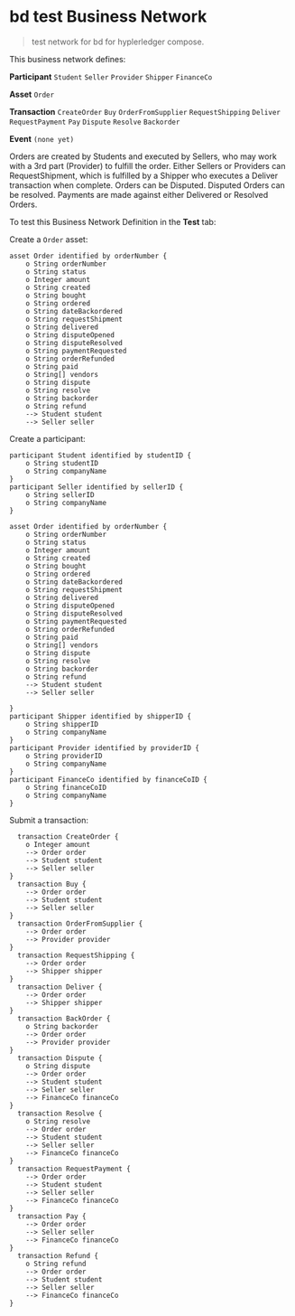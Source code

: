 # bd test Business Network

> test network for bd for hyplerledger compose.

This business network defines:

**Participant**
`Student`
`Seller`
`Provider`
`Shipper`
`FinanceCo`

**Asset**
`Order`

**Transaction**
`CreateOrder`
`Buy`
`OrderFromSupplier`
`RequestShipping`
`Deliver`
`RequestPayment`
`Pay`
`Dispute`
`Resolve`
`Backorder`

**Event**
`(none yet)`

Orders are created by Students and executed by Sellers, who may work with a 3rd part (Provider) to fulfill the order. Either Sellers or Providers can RequestShipment, which is fulfilled by a Shipper who executes a Deliver transaction when complete. Orders can be Disputed. Disputed Orders can be resolved. Payments are made against either Delivered or Resolved Orders. 

To test this Business Network Definition in the **Test** tab:

Create a `Order` asset:

```
asset Order identified by orderNumber {
    o String orderNumber
    o String status
    o Integer amount
    o String created
    o String bought
    o String ordered
    o String dateBackordered
    o String requestShipment
    o String delivered
    o String disputeOpened
    o String disputeResolved
    o String paymentRequested
    o String orderRefunded
    o String paid
    o String[] vendors
    o String dispute
    o String resolve
    o String backorder
    o String refund
    --> Student student
    --> Seller seller 
```

Create a participant:

```
participant Student identified by studentID {
    o String studentID
    o String companyName
}
participant Seller identified by sellerID {
    o String sellerID
    o String companyName
}

asset Order identified by orderNumber {
    o String orderNumber
    o String status
    o Integer amount
    o String created
    o String bought
    o String ordered
    o String dateBackordered
    o String requestShipment
    o String delivered
    o String disputeOpened
    o String disputeResolved
    o String paymentRequested
    o String orderRefunded
    o String paid
    o String[] vendors
    o String dispute
    o String resolve
    o String backorder
    o String refund
    --> Student student
    --> Seller seller 

}
participant Shipper identified by shipperID {
    o String shipperID
    o String companyName
}
participant Provider identified by providerID {
    o String providerID
    o String companyName
}
participant FinanceCo identified by financeCoID {
    o String financeCoID
    o String companyName
}
```

Submit a  transaction:

```
  transaction CreateOrder {
    o Integer amount
    --> Order order
    --> Student student
    --> Seller seller
}
  transaction Buy {
    --> Order order
    --> Student student
    --> Seller seller
}
  transaction OrderFromSupplier {
    --> Order order
    --> Provider provider
}
  transaction RequestShipping {
    --> Order order
    --> Shipper shipper
}
  transaction Deliver {
    --> Order order
    --> Shipper shipper
}
  transaction BackOrder {
    o String backorder
    --> Order order
    --> Provider provider
}
  transaction Dispute {
    o String dispute
    --> Order order
    --> Student student
    --> Seller seller
    --> FinanceCo financeCo
}
  transaction Resolve {
    o String resolve
    --> Order order
    --> Student student
    --> Seller seller
    --> FinanceCo financeCo
}
  transaction RequestPayment {
    --> Order order
    --> Student student
    --> Seller seller
    --> FinanceCo financeCo
}
  transaction Pay {
    --> Order order
    --> Seller seller
    --> FinanceCo financeCo
}
  transaction Refund {
    o String refund
    --> Order order
    --> Student student
    --> Seller seller
    --> FinanceCo financeCo
}
```
